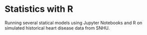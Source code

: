 # Statistics with R
Running several statical models using Jupyter Notebooks and R on simulated historical heart disease data from SNHU.
